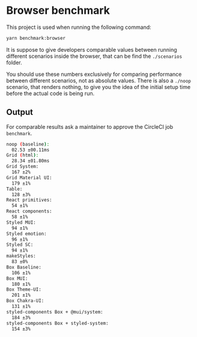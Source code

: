 # Browser benchmark

This project is used when running the following command:

```sh
yarn benchmark:browser
```

It is suppose to give developers comparable values between running different scenarios inside the browser, that can be find the `./scenarios` folder.

You should use these numbers exclusively for comparing performance between different scenarios, not as absolute values. There is also a `./noop` scenario, that renders nothing, to give you the idea of the initial setup time before the actual code is being run.

## Output

For comparable results ask a maintainer to approve the CircleCI job `benchmark`.

```sh
noop (baseline):
  02.53 ±00.11ms
Grid (html):
  28.34 ±01.80ms
Grid System:
  167 ±2%
Grid Material UI:
  179 ±1%
Table:
  128 ±3%
React primitives:
  54 ±1%
React components:
  58 ±1%
Styled MUI:
  94 ±1%
Styled emotion:
  96 ±1%
Styled SC:
  94 ±1%
makeStyles:
  83 ±0%
Box Baseline:
  106 ±1%
Box MUI:
  180 ±1%
Box Theme-UI:
  201 ±1%
Box Chakra-UI:
  131 ±1%
styled-components Box + @mui/system:
  184 ±3%
styled-components Box + styled-system:
  154 ±3%
```
